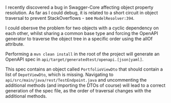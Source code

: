 I recently discovered a bug in Swagger-Core affecting object property resolution. As far as I could debug, it is related to a short circuit in object traversal to prevent StackOverflows - see `ModelResolver:394`.

I could obersve the problem for two objects with a cyclic dependency on each other, whilst sharing a common base type and forcing the OpenAPI generator to traverse the object tree in a specific order using the allOf attribute.

Performing a `mvn clean install` in the root of the project will generate an OpenAPI spec in `api/target/generatedtest/openapi.[json|yaml]`.

This spec contains an object called `PortfolioViewDto` that should contain a list of `DepotViewDto`, which is missing. Navigating to `api/src/main/java/rest/TestEndpoint.java` and uncommenting the additional methods (and importing the DTOs of course) will lead to a correct generation of the spec file, as the order of traversal changes with the additional methods.
